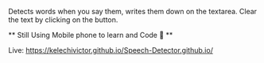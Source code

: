 Detects words when you say them, writes them down on the textarea.
Clear the text by clicking on the button.

** Still Using Mobile phone to learn and Code 🥲 **


Live: https://kelechivictor.github.io/Speech-Detector.github.io/
